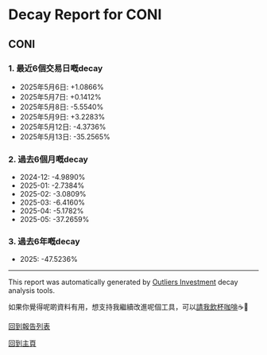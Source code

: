 # Decay Report for CONI

## CONI

### 1. 最近6個交易日嘅decay

- 2025年5月6日: +1.0866%
- 2025年5月7日: +0.1412%
- 2025年5月8日: -5.5540%
- 2025年5月9日: +3.2283%
- 2025年5月12日: -4.3736%
- 2025年5月13日: -35.2565%

### 2. 過去6個月嘅decay

- 2024-12: -4.9890%
- 2025-01: -2.7384%
- 2025-02: -3.0809%
- 2025-03: -6.4160%
- 2025-04: -5.1782%
- 2025-05: -37.2659%

### 3. 過去6年嘅decay

- 2025: -47.5236%

------------------------------
This report was automatically generated by [Outliers Investment](https://outliersecon.github.io/Outliers-Investment/) decay analysis tools.

如果你覺得呢啲資料有用，想支持我繼續改進呢個工具，可以[請我飲杯咖啡](https://buymeacoffee.com/outliersecon)☕🙏

[回到報告列表](https://outliersecon.github.io/Outliers-Investment/reports/reports_public)

[回到主頁](https://outliersecon.github.io/Outliers-Investment/)